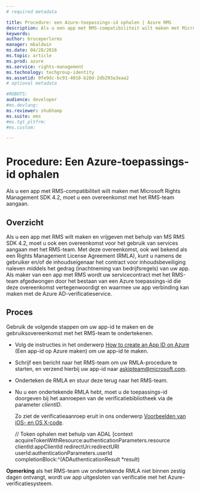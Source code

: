 ```yaml
---
# required metadata

title: Procedure: een Azure-toepassings-id ophalen | Azure RMS
description: Als u een app met RMS-compatibiliteit wilt maken met Microsoft Rights Management SDK 4.2, moet u een overeenkomst met het RMS-team aangaan.
keywords:
author: bruceperlerms
manager: mbaldwin
ms.date: 04/28/2016
ms.topic: article
ms.prod: azure
ms.service: rights-management
ms.technology: techgroup-identity
ms.assetid: 0fe9dc-bc91-4018-b28d-2db293a3eaa2
# optional metadata

#ROBOTS:
audience: developer
#ms.devlang:
ms.reviewer: shubhamp
ms.suite: ems
#ms.tgt_pltfrm:
#ms.custom:

---
```


# Procedure: Een Azure-toepassings-id ophalen

Als u een app met RMS-compatibiliteit wilt maken met Microsoft Rights Management SDK 4.2, moet u een overeenkomst met het RMS-team aangaan.

## Overzicht

Als u een app met RMS wilt maken en vrijgeven met behulp van MS RMS SDK 4.2, moet u ook een overeenkomst voor het gebruik van services aangaan met het RMS-team. Met deze overeenkomst, ook wel bekend als een Rights Management License Agreement (RMLA), kunt u namens de gebruiker en/of de inhoudseigenaar het contract voor inhoudsbeveiliging naleven middels het gedrag (inachtneming van bedrijfsregels) van uw app. Als maker van een app met RMS wordt uw servicecontract met het RMS-team afgedwongen door het bestaan van een Azure toepassings-id die deze overeenkomst vertegenwoordigt en waarmee uw app verbinding kan maken met de Azure AD-verificatieservice.

## Proces

Gebruik de volgende stappen om uw app-id te maken en de gebruiksovereenkomst met het RMS-team te ondertekenen.

-   Volg de instructies in het onderwerp [How to create an App ID on Azure](https://msdn.microsoft.com/en-us/library/azure/dn132599.aspx) (Een app-id op Azure maken) om uw app-id te maken.
-   Schrijf een bericht naar het RMS-team om uw RMLA-procedure te starten, en verzend hierbij uw app-id naar <askipteam@microsoft.com>.
-   Onderteken de RMLA en stuur deze terug naar het RMS-team.
-   Nu u een ondertekende RMLA hebt, moet u de toepassings-id doorgeven bij het aanroepen van de verificatiebibliotheek via de parameter *clientID*.

    Zo ziet de verificatieaanroep eruit in ons onderwerp [Voorbeelden van iOS- en OS X-code](ios-os-x-code-examples.md).


    // Token ophalen met behulp van ADAL
        [context acquireTokenWithResource:authenticationParameters.resource
                                 clientId:appClientId
                              redirectUri:redirectURI
                                   userId:authenticationParameters.userId
                          completionBlock:^(ADAuthenticationResult *result)



**Opmerking** als het RMS-team uw ondertekende RMLA niet binnen zestig dagen ontvangt, wordt uw app uitgesloten van verificatie met het Azure-verificatiesysteem.

 

 

 


<!--HONumber=Apr16_HO4-->


